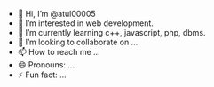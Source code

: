 - 👋 Hi, I’m @atul00005
- 👀 I’m interested in web development.
- 🌱 I’m currently learning c++, javascript, php, dbms.
- 💞️ I’m looking to collaborate on ...
- 📫 How to reach me ...
- 😄 Pronouns: ...
- ⚡ Fun fact: ...

<!---
atul00005/atul00005 is a ✨ special ✨ repository because its `README.md` (this file) appears on your GitHub profile.
You can click the Preview link to take a look at your changes.
--->
